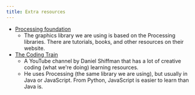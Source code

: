 ```yaml
---
title: Extra resources
---
```


- [Processing foundation](https://processing.org/)
	- The graphics library we are using is based on the Processing libraries. There are tutorials, books, and other resources on their website.
- [The Coding Train](https://thecodingtrain.com/)
	- A YouTube channel by Daniel Shiffman that has a lot of creative coding (what we're doing) learning resources.
	- He uses Processing (the same library we are using), but usually in Java or JavaScript. From Python, JavaScript is easier to learn than Java is.